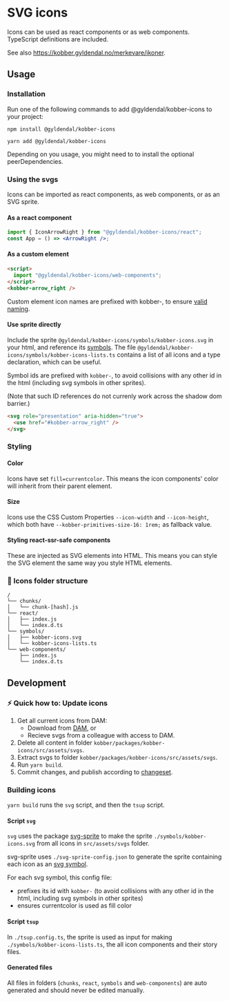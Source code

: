 # SVG icons

Icons can be used as react components or as web components.<br />
TypeScript definitions are included.

See also https://kobber.gyldendal.no/merkevare/ikoner.

## Usage

### Installation

Run one of the following commands to add @gyldendal/kobber-icons to your project:

```
npm install @gyldendal/kobber-icons
```

```
yarn add @gyldendal/kobber-icons
```

Depending on you usage, you might need to to install the optional peerDependencies.

### Using the svgs

Icons can be imported as react components, as web components, or as an SVG sprite.

#### As a react component

```jsx
import { IconArrowRight } from "@gyldendal/kobber-icons/react";
const App = () => <ArrowRight />;
```

#### As a custom element

```html
<script>
  import "@gyldendal/kobber-icons/web-components";
</script>
<kobber-arrow_right />
```

Custom element icon names are prefixed with kobber-, to ensure [valid naming](https://html.spec.whatwg.org/multipage/custom-elements.html#valid-custom-element-name).

#### Use sprite directly

Include the sprite `@gyldendal/kobber-icons/symbols/kobber-icons.svg` in your html, and reference its [symbols](https://developer.mozilla.org/en-US/docs/Web/SVG/Element/symbol).
The file `@gyldendal/kobber-icons/symbols/kobber-icons-lists.ts` contains a list of all icons and a type declaration, which can be useful.

Symbol ids are prefixed with `kobber-`, to avoid collisions with any other id in the html (including svg symbols in other sprites).

(Note that such ID references do not currenly work across the shadow dom barrier.)

```html
<svg role="presentation" aria-hidden="true">
  <use href="#kobber-arrow_right" />
</svg>
```

### Styling

#### Color

Icons have set `fill=currentcolor`. This means the icon components' color will inherit from their parent element.

#### Size

Icons use the CSS Custom Properties `--icon-width` and `--icon-height`, which both have `--kobber-primitives-size-16: 1rem;` as fallback value.

#### Styling react-ssr-safe components

These are injected as SVG elements into HTML. This means you can style the SVG element the same way you style HTML elements.

### 🧱 Icons folder structure

```
/
└── chunks/
│   └── chunk-[hash].js
└── react/
│   ├── index.js
│   └── index.d.ts
└── symbols/
│   ├── kobber-icons.svg
│   └── kobber-icons-lists.ts
└── web-components/
    ├── index.js
    └── index.d.ts
```

## Development

### ⚡ Quick how to: Update icons

1. Get all current icons from DAM:
   - Download from [DAM](https://dam-p-gyldendal.pqcloud.eu/app/#/search//name/?path=%22%5CKobber%5CDesignelementer%5CIkoner%22&enableAssetsOfCollections=true&showAssetsOfSubfolders=true&showSubCollections=false), or
   - Recieve svgs from a colleague with access to DAM.
2. Delete all content in folder `kobber/packages/kobber-icons/src/assets/svgs`.
3. Extract svgs to folder `kobber/packages/kobber-icons/src/assets/svgs`.
4. Run `yarn build`.
5. Commit changes, and publish according to [changeset](../../.changeset/README.md).

### Building icons

`yarn build` runs the `svg` script, and then the `tsup` script.

#### Script `svg`

`svg` uses the package [svg-sprite](https://github.com/svg-sprite/svg-sprite) to make the sprite `./symbols/kobber-icons.svg` from all icons in `src/assets/svgs` folder.

svg-sprite uses `./svg-sprite-config.json` to generate the sprite containing each icon as an [svg symbol](https://developer.mozilla.org/en-US/docs/Web/SVG/Element/symbol).

For each svg symbol, this config file:

- prefixes its id with `kobber-` (to avoid collisions with any other id in the html, including svg symbols in other sprites)
- ensures currentcolor is used as fill color

#### Script `tsup`

In `./tsup.config.ts`, the sprite is used as input for making `./symbols/kobber-icons-lists.ts`, the all icon components and their story files.

#### Generated files

All files in folders (`chunks`, `react`, `symbols` and `web-components`) are auto generated and should never be edited manually.
